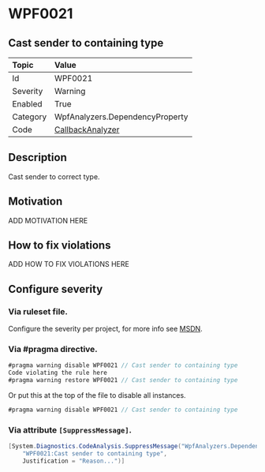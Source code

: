 # WPF0021
## Cast sender to containing type

| Topic    | Value
| :--      | :--
| Id       | WPF0021
| Severity | Warning
| Enabled  | True
| Category | WpfAnalyzers.DependencyProperty
| Code     | [CallbackAnalyzer](https://github.com/DotNetAnalyzers/WpfAnalyzers/blob/master/WpfAnalyzers/Analyzers/CallbackAnalyzer.cs)

## Description

Cast sender to correct type.

## Motivation

ADD MOTIVATION HERE

## How to fix violations

ADD HOW TO FIX VIOLATIONS HERE

<!-- start generated config severity -->
## Configure severity

### Via ruleset file.

Configure the severity per project, for more info see [MSDN](https://msdn.microsoft.com/en-us/library/dd264949.aspx).

### Via #pragma directive.
```C#
#pragma warning disable WPF0021 // Cast sender to containing type
Code violating the rule here
#pragma warning restore WPF0021 // Cast sender to containing type
```

Or put this at the top of the file to disable all instances.
```C#
#pragma warning disable WPF0021 // Cast sender to containing type
```

### Via attribute `[SuppressMessage]`.

```C#
[System.Diagnostics.CodeAnalysis.SuppressMessage("WpfAnalyzers.DependencyProperty", 
    "WPF0021:Cast sender to containing type", 
    Justification = "Reason...")]
```
<!-- end generated config severity -->
